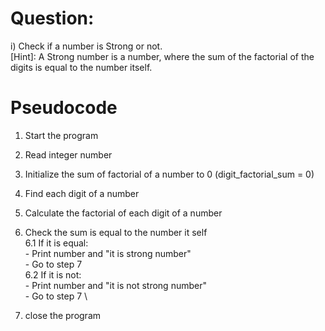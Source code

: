 # Question:
i) Check if a number is Strong or not.\
[Hint]: A Strong number is a number, where the sum of the factorial of the digits is equal to the
number itself.



# Pseudocode

1. Start the program
2. Read integer number 
3. Initialize the sum of factorial of a number to 0 (digit_factorial_sum = 0)
4. Find each digit of a number
5. Calculate the factorial of each digit of a number
6. Check the sum is equal to the number it self \
   6.1 If it is equal: \
       - Print number and "it is strong number"\
       - Go to step 7 \
   6.2 If it is not: \
       - Print  number and "it is not strong number" \
       - Go to step 7 \
   
7. close the program